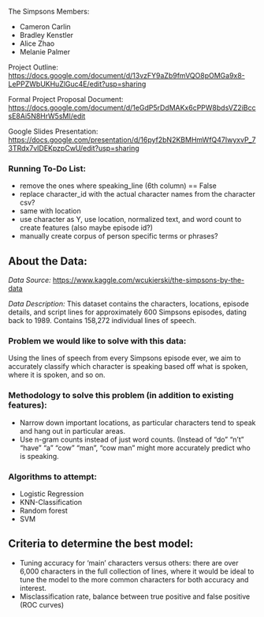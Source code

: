 The Simpsons Members:
* Cameron Carlin
* Bradley Kenstler
* Alice Zhao
* Melanie Palmer

Project Outline: https://docs.google.com/document/d/13vzFY9aZb9fmVQO8pOMGa9x8-LePPZWbUKHuZlGuc4E/edit?usp=sharing

Formal Project Proposal Document: https://docs.google.com/document/d/1eGdP5rDdMAKx6cPPW8bdsVZ2iBccsE8Ai5N8HrW5sMI/edit

Google Slides Presentation: https://docs.google.com/presentation/d/16pyf2bN2KBMHmWfQ47IwyxvP_73TRdx7vIDEKpzpCwU/edit?usp=sharing

### Running To-Do List:
* remove the ones where speaking_line (6th column) == False
* replace character_id with the actual character names from the character csv?
* same with location
* use character as Y, use location, normalized text, and word count to create features (also maybe episode id?)
* manually create corpus of person specific terms or phrases?

## About the Data:
*Data Source:* https://www.kaggle.com/wcukierski/the-simpsons-by-the-data

*Data Description:* This dataset contains the characters, locations, episode details, and script lines for approximately 600 Simpsons episodes, dating back to 1989. Contains 158,272 individual lines of speech.


### Problem we would like to solve with this data:
Using the lines of speech from every Simpsons episode ever, we aim to accurately classify which character is speaking based off what is spoken, where it is spoken, and so on.


### Methodology to solve this problem (in addition to existing features):
* Narrow down important locations, as particular characters tend to speak and hang out in particular areas.
* Use n-gram counts instead of just word counts. (Instead of “do” “n’t” “have” “a” “cow” “man”, “cow man” might more accurately predict who is speaking.


### Algorithms to attempt:
* Logistic Regression 
* KNN-Classification 
* Random forest
* SVM


## Criteria to determine the best model:
* Tuning accuracy for ‘main’ characters versus others: there are over 6,000 characters in the full collection of lines, where it would be ideal to tune the model to the more common characters for both accuracy and interest. 
* Misclassification rate, balance between true positive and false positive (ROC curves)
